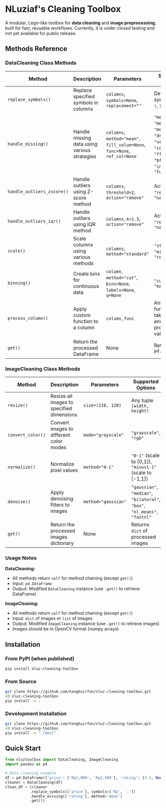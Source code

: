 # NLuziaf's Cleaning Toolbox

A modular, Lego-like toolbox for **data cleaning** and **image preprocessing**, built for fast, reusable workflows. Currently, it is under closed testing and not yet available for public release.

## Methods Reference

### DataCleaning Class Methods

| Method | Description | Parameters | Supported Options |
|--------|-------------|------------|-------------------|
| `replace_symbols()` | Replace specified symbols in columns | `columns`, `symbols=None`, `replacement=""` | Default symbols: `,`, `.`, `!`, `?`, `$`, `%`, `&` |
| `handle_missing()` | Handle missing data using various strategies | `columns`, `method="mean"`, `fill_value=None`, `func=None`, `ref_col=None` | `"mean"`, `"median"`, `"mode"`, `"drop"`, `"value"`, `"column"`, `"ffill"`, `"bfill"`, `"interpolate"`, `"function"` |
| `handle_outliers_zscore()` | Handle outliers using Z-score method | `columns`, `threshold=2`, `action="remove"` | Actions: `"remove"`, `"nan"` |
| `handle_outliers_iqr()` | Handle outliers using IQR method | `columns`, `k=1.5`, `action="remove"` | Actions: `"remove"`, `"nan"` |
| `scale()` | Scale columns using various methods | `columns`, `method="standard"` | `"standard"`, `"minmax"`, `"robust"` |
| `binning()` | Create bins for continuous data | `column`, `method="cut"`, `bins=None`, `labels=None`, `q=None` | `"cut"`, `"qcut"`, `"mapping"` |
| `process_column()` | Apply custom function to a column | `column`, `func` | Any custom function that takes a value and returns processed value |
| `get()` | Return the processed DataFrame | None | Returns `pd.DataFrame` |

### ImageCleaning Class Methods

| Method | Description | Parameters | Supported Options |
|--------|-------------|------------|-------------------|
| `resize()` | Resize all images to specified dimensions | `size=(128, 128)` | Any tuple `(width, height)` |
| `convert_color()` | Convert images to different color modes | `mode="grayscale"` | `"grayscale"`, `"rgb"` |
| `normalize()` | Normalize pixel values | `method="0-1"` | `"0-1"` (scale to [0,1]), `"minus1-1"` (scale to [-1,1]) |
| `denoise()` | Apply denoising filters to images | `method="gaussian"` | `"gaussian"`, `"median"`, `"bilateral"`, `"box"`, `"nl_means"`, `"fastnl"` |
| `get()` | Return the processed images dictionary | None | Returns `dict` of processed images |

### Usage Notes

**DataCleaning:**
- All methods return `self` for method chaining (except `get()`)
- Input: `pd.DataFrame`
- Output: Modified `DataCleaning` instance (use `.get()` to retrieve DataFrame)

**ImageCleaning:**
- All methods return `self` for method chaining (except `get()`)
- Input: `dict` of images or `list` of images
- Output: Modified `ImageCleaning` instance (use `.get()` to retrieve images)
- Images should be in OpenCV format (numpy arrays)

## Installation

### From PyPI (when published)
```bash
pip install nluz-cleaning-toolbox
```

### From Source
```bash
git clone https://github.com/tengkuirfan/nluz-cleaning-toolbox.git
cd nluz-cleaning-toolbox
pip install -e .
```

### Development Installation
```bash
git clone https://github.com/tengkuirfan/nluz-cleaning-toolbox.git
cd nluz-cleaning-toolbox
pip install -e ".[dev]"
```

## Quick Start

```python
from nluztoolbox import DataCleaning, ImageCleaning
import pandas as pd

# Data cleaning example
df = pd.DataFrame({'price': ['Rp1,000', 'Rp2,500'], 'rating': [4.5, None]})
cleaner = DataCleaning(df)
clean_df = (cleaner
           .replace_symbols(['price'], symbols=['Rp', ','])
           .handle_missing(['rating'], method='mean')
           .get())
```
